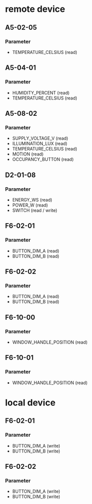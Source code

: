 # remote device

## A5-02-05

### Parameter

* TEMPERATURE_CELSIUS (read)

## A5-04-01

### Parameter

* HUMIDITY_PERCENT (read)
* TEMPERATURE_CELSIUS (read)

## A5-08-02

### Parameter

* SUPPLY_VOLTAGE_V (read)
* ILLUMINATION_LUX (read)
* TEMPERATURE_CELSIUS (read)
* MOTION (read)
* OCCUPANCY_BUTTON (read)

## D2-01-08

### Parameter

* ENERGY_WS (read)
* POWER_W (read)
* SWITCH (read / write)

## F6-02-01

### Parameter

* BUTTON_DIM_A (read)
* BUTTON_DIM_B (read)

## F6-02-02

### Parameter

* BUTTON_DIM_A (read)
* BUTTON_DIM_B (read)

## F6-10-00

### Parameter

* WINDOW_HANDLE_POSITION (read)

## F6-10-01

### Parameter

* WINDOW_HANDLE_POSITION (read)

# local device

## F6-02-01

### Parameter

* BUTTON_DIM_A (write)
* BUTTON_DIM_B (write)

## F6-02-02

### Parameter

* BUTTON_DIM_A (write)
* BUTTON_DIM_B (write)

